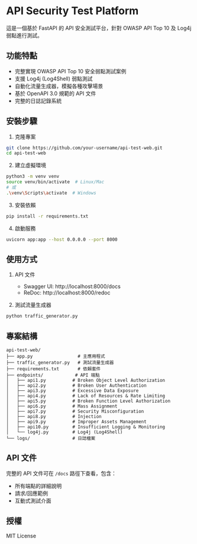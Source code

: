 # API Security Test Platform

這是一個基於 FastAPI 的 API 安全測試平台，針對 OWASP API Top 10 及 Log4j 弱點進行測試。

## 功能特點

- 完整實現 OWASP API Top 10 安全弱點測試案例
- 支援 Log4j (Log4Shell) 弱點測試
- 自動化流量生成器，模擬各種攻擊場景
- 基於 OpenAPI 3.0 規範的 API 文件
- 完整的日誌記錄系統

## 安裝步驟

1. 克隆專案
```bash
git clone https://github.com/your-username/api-test-web.git
cd api-test-web
```

2. 建立虛擬環境
```bash
python3 -m venv venv
source venv/bin/activate  # Linux/Mac
# 或
.\venv\Scripts\activate  # Windows
```

3. 安裝依賴
```bash
pip install -r requirements.txt
```

4. 啟動服務
```bash
uvicorn app:app --host 0.0.0.0 --port 8000
```

## 使用方式

1. API 文件
   - Swagger UI: http://localhost:8000/docs
   - ReDoc: http://localhost:8000/redoc

2. 測試流量生成器
```bash
python traffic_generator.py
```

## 專案結構

```
api-test-web/
├── app.py                 # 主應用程式
├── traffic_generator.py   # 測試流量生成器
├── requirements.txt       # 依賴套件
├── endpoints/            # API 端點
│   ├── api1.py          # Broken Object Level Authorization
│   ├── api2.py          # Broken User Authentication
│   ├── api3.py          # Excessive Data Exposure
│   ├── api4.py          # Lack of Resources & Rate Limiting
│   ├── api5.py          # Broken Function Level Authorization
│   ├── api6.py          # Mass Assignment
│   ├── api7.py          # Security Misconfiguration
│   ├── api8.py          # Injection
│   ├── api9.py          # Improper Assets Management
│   ├── api10.py         # Insufficient Logging & Monitoring
│   └── log4j.py         # Log4j (Log4Shell)
└── logs/                # 日誌檔案
```

## API 文件

完整的 API 文件可在 `/docs` 路徑下查看，包含：
- 所有端點的詳細說明
- 請求/回應範例
- 互動式測試介面

## 授權

MIT License
